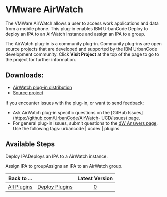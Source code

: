 
VMware AirWatch
===============



The VMWare AirWatch allows a user to access work applications and data from a mobile phone. This plug-in enables IBM 
UrbanCode Deploy to deploy an IPA to an AirWatch instance and assign an IPA to a group.




The AirWatch plug-in is a 
community plug-in. Community plug-ins are open source projects that are developed and supported by the IBM UrbanCode 
development community. Click **Visit Project** at the top of the page to go to the project for further information.




Downloads:
----------


* [AirWatch plug-in distribution](https://github.com/UrbanCode/AirWatch-UCD/releases)
* [Source 
project](https://github.com/UrbanCode/AirWatch-UCD)


If you encounter issues with the plug-in, or want to send 
feedback:


* Ask AirWatch plug-in specific questions on the [GitHub Issues](https://github.com/UrbanCode/AirWatch-
UCD/issues) page.
* For general plug-in issues, submit questions to the [dW Answers 
page](https://developer.ibm.com/answers/smart-spaces/23/urbancode.html). Use the following tags: urbancode | ucdev | 
plugins



Available Steps
---------------


Deploy IPADeploys an IPA to a AirWatch instance.


Assign IPA to 
groupAssigns an IPA to an AirWatch group.






|Back to ...||Latest Version|
| :---: | :---: | :---: |
|[All Plugins](../../index.md)|[Deploy Plugins](../README.md)|[0]()|
